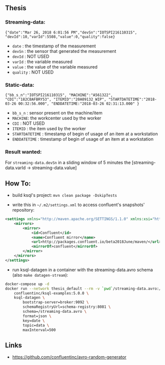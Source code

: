 ## Thesis

### Streaming-data:

```{"date":"Mar 26, 2018 6:01:56 PM","devSn":"IOTSPI216110315", "devId":10,"varId":5508,"value":0,"quality":false}```
- `date` : the timestamp of the measurement
- `devSn` : the sensor that generated the measurement
- `devId` : NOT USED
- `varId` : the variable measured
- `value` : the value of the variable measured
- `quality` : NOT USED

### Static-data:

```{"bb_s_n":"IOTSPI216110315", "MACHINE":"A561322", "CDI":"182CBAFBRY53", "ITEMID":"20A09132_WIP", "STARTDATETIME":"2018-03-26 00:32:56.000", "ENDDATETIME:"2018-03-26 02:31:13.000" }```
- `bb_s_n` : sensor present on the machine/item
- `MACHINE`: the workcenter used by the worker
- `CDI` :  NOT USED
- `ITEMID` : the item used by the worker
- `STARTDATETIME` : timestamp of begin of usage of an item at a workstation
- `ENDDATETIME` : timestamp of begin of usage of an item at a workstation

### Result wanted:
For `streaming-data.devSn` in a sliding window of 5 minutes the [streaming-data.varId -> streaming-data.value]

## How To:
- build ksql's project: 
`mvn clean package -DskipTests`


- write this in `~/.m2/settings.xml` to access confluent's snapshots' repository:
```xml
<settings xmlns="http://maven.apache.org/SETTINGS/1.1.0" xmlns:xsi="http://www.w3.org/2001/XMLSchema-instance" xsi:schemoLocation="http://maven.apache.org/SETTINGS/1.1.0 http://maven.apache.org/xsd/settings-1.1.0.xsd">
	<mirrors>
		<mirror>
			<id>Confluent</id>
			<name>Confluent mirror</name>
			<url>http://packages.confluent.io/beta2018June/maven/</url>
			<mirrorOf>confluent</mirrorOf>
		</mirror>
	</mirrors>
</settings>

```

- run ksql-datagen in a container with the streaming-data.avro schema (also `make datagen-stream`):
```bash
docker-compose up -d
docker run --network thesis_default --rm -v `pwd`/streaming-data.avro:/streaming-data.avro  \
    confluentinc/ksql-examples:5.0.0 \
    ksql-datagen \
        bootstrap-server=broker:9092 \
        schemaRegistryUrl=schema-registry:8081 \
        schema=/streaming-data.avro \
        format=json \
        key=date \
        topic=data \
        maxInterval=500 
```

## Links
- https://github.com/confluentinc/avro-random-generator
